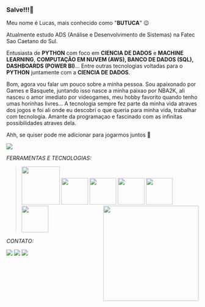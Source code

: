 <head>
  <link rel="stylesheet" type="text/css" href="custom.css">
</head>

### Salve!!!👋
Meu nome é Lucas, mais conhecido como "**BUTUCA**" :wink:

Atualmente estudo ADS (Análise e Desenvolvimento de Sistemas) na Fatec Sao Caetano do Sul.

Entusiasta de **PYTHON** com foco em **CIENCIA DE DADOS** e **MACHINE LEARNING**, **COMPUTAÇÃO EM NUVEM (AWS), BANCO DE DADOS (SQL), DASHBOARDS (POWER BI)**... Entre outras tecnologias voltadas para o **PYTHON** juntamente com a **CIENCIA DE DADOS**.

Bom, agora vou falar um pouco sobre a minha pessoa. Sou apaixonado por Games e Basquete, juntando isso nasce a minha paixao por NBA2K, ali nasceu o amor imediato por videogames, meu hobby favorito quando tenho umas horinhas livres... A tecnologia sempre fez parte da minha vida atraves dos jogos e foi ali onde eu descobri o que queria para minha vida, trabalhar com tecnologia. Amante da programaçao e fascinado com as infinitas possibilidades atraves dela.  

Ahh, se quiser pode me adicionar para jogarmos juntos :handshake:

<a href="https://steamcommunity.com/id/Butuca33/" target="_blank"><img src="https://img.shields.io/badge/Steam-000000?style=for-the-badge&logo=steam&logoColor=white" target="_blank"></a> 


*FERRAMENTAS E TECNOLOGIAS:*

><img src="https://cdn.jsdelivr.net/gh/devicons/devicon/icons/numpy/numpy-original-wordmark.svg" width="100" height="100"/> <img src="https://cdn.jsdelivr.net/gh/devicons/devicon/icons/python/python-original-wordmark.svg" width="70" height="70"/> <img src="https://cdn.jsdelivr.net/gh/devicons/devicon/icons/jupyter/jupyter-original-wordmark.svg" width="70" height="70"/> <img src="https://cdn.jsdelivr.net/gh/devicons/devicon/icons/pandas/pandas-original-wordmark.svg" width="70" height="70"/> <img src="https://cdn.jsdelivr.net/gh/devicons/devicon/icons/mysql/mysql-original-wordmark.svg" width="70" height="70"/> <img align="right" src="https://user-images.githubusercontent.com/75449370/217960865-e3584910-6482-4886-aba4-336b9b2a1699.png" width="250px" />
<img src="https://cdn.jsdelivr.net/gh/devicons/devicon/icons/java/java-original-wordmark.svg" width="70" height="70"/> <img align="right"/>
          
*CONTATO:*

<div>
<a href="https://instagram.com/butuca_" target="_blank"><img src="https://img.shields.io/badge/-Instagram-%23E4405F?style=for-the-badge&logo=instagram&logoColor=white" target="_blank"></a>
<a href = "mailto:contato@lucasssaturnino@hotmail.com"><img src="https://img.shields.io/badge/Email-0078D4?style=for-the-badge&logo=microsoft-outlook&logoColor=white" target="_blank"></a>
<a href="https://www.linkedin.com/in/lucas-santana-saturnino-b98228160" target="_blank"><img src="https://img.shields.io/badge/-LinkedIn-%230077B5?style=for-the-badge&logo=linkedin&logoColor=white" target="_blank"></a>   
</div>
          

